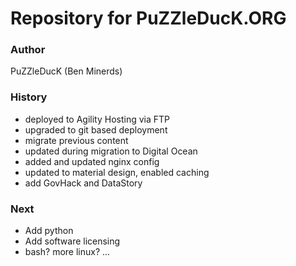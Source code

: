 # Repository for PuZZleDucK.ORG

### Author

PuZZleDucK (Ben Minerds)

### History

- deployed to Agility Hosting via FTP
- upgraded to git based deployment
- migrate previous content
- updated during migration to Digital Ocean
- added and updated nginx config
- updated to material design, enabled caching
- add GovHack and DataStory

### Next

- Add python
- Add software licensing
- bash? more linux? ...
